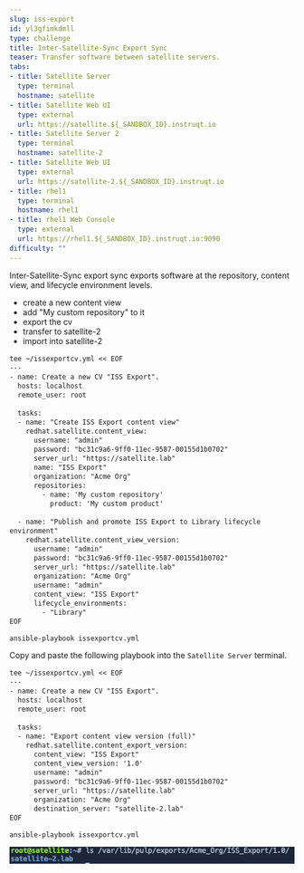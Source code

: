 ```yaml
---
slug: iss-export
id: yl3gfimkdmll
type: challenge
title: Inter-Satellite-Sync Export Sync
teaser: Transfer software between satellite servers.
tabs:
- title: Satellite Server
  type: terminal
  hostname: satellite
- title: Satellite Web UI
  type: external
  url: https://satellite.${_SANDBOX_ID}.instruqt.io
- title: Satellite Server 2
  type: terminal
  hostname: satellite-2
- title: Satellite Web UI
  type: external
  url: https://satellite-2.${_SANDBOX_ID}.instruqt.io
- title: rhel1
  type: terminal
  hostname: rhel1
- title: rhel1 Web Console
  type: external
  url: https://rhel1.${_SANDBOX_ID}.instruqt.io:9090
difficulty: ""
---
```


Inter-Satellite-Sync export sync exports software at the repository, content view, and lifecycle environment levels.

- create a new content view
- add "My custom repository" to it
- export the cv
- transfer to satellite-2
- import into satellite-2

```
tee ~/issexportcv.yml << EOF
---
- name: Create a new CV "ISS Export".
  hosts: localhost
  remote_user: root

  tasks:
  - name: "Create ISS Export content view"
    redhat.satellite.content_view:
      username: "admin"
      password: "bc31c9a6-9ff0-11ec-9587-00155d1b0702"
      server_url: "https://satellite.lab"
      name: "ISS Export"
      organization: "Acme Org"
      repositories:
        - name: 'My custom repository'
          product: 'My custom product'

  - name: "Publish and promote ISS Export to Library lifecycle environment"
    redhat.satellite.content_view_version:
      username: "admin"
      password: "bc31c9a6-9ff0-11ec-9587-00155d1b0702"
      server_url: "https://satellite.lab"
      organization: "Acme Org"
      username: "admin"
      content_view: "ISS Export"
      lifecycle_environments:
        - "Library"
EOF
```

```
ansible-playbook issexportcv.yml
```

Copy and paste the following playbook into the `Satellite Server` terminal.

```
tee ~/issexportcv.yml << EOF
---
- name: Create a new CV "ISS Export".
  hosts: localhost
  remote_user: root

  tasks:
  - name: "Export content view version (full)"
    redhat.satellite.content_export_version:
      content_view: "ISS Export"
      content_view_version: '1.0'
      username: "admin"
      password: "bc31c9a6-9ff0-11ec-9587-00155d1b0702"
      server_url: "https://satellite.lab"
      organization: "Acme Org"
      destination_server: "satellite-2.lab"
EOF
```

```
ansible-playbook issexportcv.yml
```

![](../assets/exportedcv.png)

